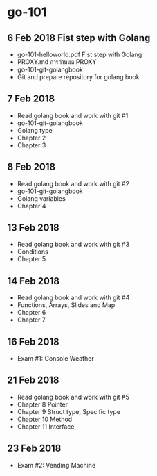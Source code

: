# go-101

## 6 Feb 2018 Fist step with Golang
* go-101-helloworld.pdf Fist step with Golang 
* PROXY.md การกำหนด PROXY
* go-101-git-golangbook
* Git and prepare repository for golang book

## 7 Feb 2018 
* Read golang book and work with git #1
* go-101-git-golangbook
* Golang type
* Chapter 2
* Chapter 3

## 8 Feb 2018  
* Read golang book and work with git #2
* go-101-git-golangbook
* Golang variables 
* Chapter 4

## 13 Feb 2018 
* Read golang book and work with git #3
* Conditions
* Chapter 5

## 14 Feb 2018
* Read golang book and work with git #4
* Functions, Arrays, Slides and Map
* Chapter 6
* Chapter 7

## 16 Feb 2018
* Exam #1: Console Weather

## 21 Feb 2018
* Read golang book and work with git #5
* Chapter 8 Pointer
* Chapter 9 Struct type, Specific type
* Chapter 10 Method
* Chapter 11 Interface

## 23 Feb 2018
* Exam #2: Vending Machine